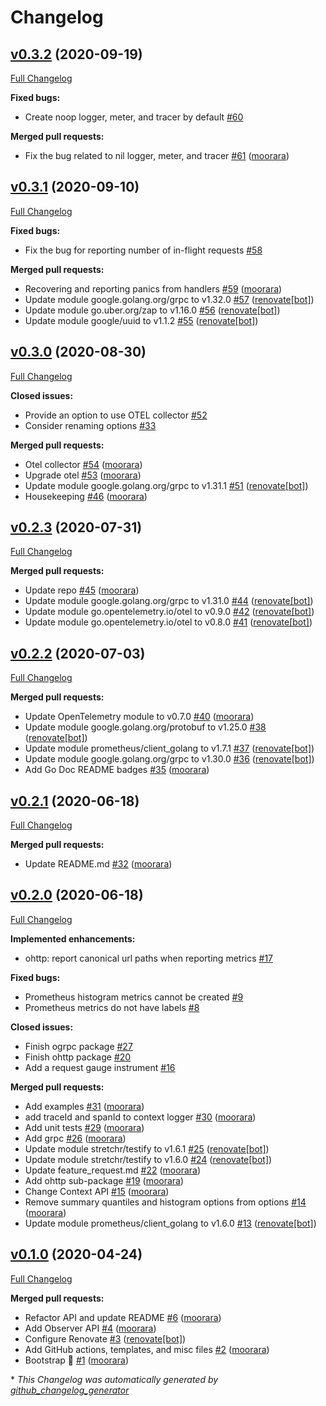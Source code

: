 # Changelog

## [v0.3.2](https://github.com/moorara/observer/tree/v0.3.2) (2020-09-19)

[Full Changelog](https://github.com/moorara/observer/compare/v0.3.1...v0.3.2)

**Fixed bugs:**

- Create noop logger, meter, and tracer by default [\#60](https://github.com/moorara/observer/issues/60)

**Merged pull requests:**

- Fix the bug related to nil logger, meter, and tracer [\#61](https://github.com/moorara/observer/pull/61) ([moorara](https://github.com/moorara))

## [v0.3.1](https://github.com/moorara/observer/tree/v0.3.1) (2020-09-10)

[Full Changelog](https://github.com/moorara/observer/compare/v0.3.0...v0.3.1)

**Fixed bugs:**

- Fix the bug for reporting number of in-flight requests [\#58](https://github.com/moorara/observer/issues/58)

**Merged pull requests:**

- Recovering and reporting panics from handlers [\#59](https://github.com/moorara/observer/pull/59) ([moorara](https://github.com/moorara))
- Update module google.golang.org/grpc to v1.32.0 [\#57](https://github.com/moorara/observer/pull/57) ([renovate[bot]](https://github.com/apps/renovate))
- Update module go.uber.org/zap to v1.16.0 [\#56](https://github.com/moorara/observer/pull/56) ([renovate[bot]](https://github.com/apps/renovate))
- Update module google/uuid to v1.1.2 [\#55](https://github.com/moorara/observer/pull/55) ([renovate[bot]](https://github.com/apps/renovate))

## [v0.3.0](https://github.com/moorara/observer/tree/v0.3.0) (2020-08-30)

[Full Changelog](https://github.com/moorara/observer/compare/v0.2.3...v0.3.0)

**Closed issues:**

- Provide an option to use OTEL collector [\#52](https://github.com/moorara/observer/issues/52)
- Consider renaming options [\#33](https://github.com/moorara/observer/issues/33)

**Merged pull requests:**

- Otel collector [\#54](https://github.com/moorara/observer/pull/54) ([moorara](https://github.com/moorara))
- Upgrade otel [\#53](https://github.com/moorara/observer/pull/53) ([moorara](https://github.com/moorara))
- Update module google.golang.org/grpc to v1.31.1 [\#51](https://github.com/moorara/observer/pull/51) ([renovate[bot]](https://github.com/apps/renovate))
- Housekeeping [\#46](https://github.com/moorara/observer/pull/46) ([moorara](https://github.com/moorara))

## [v0.2.3](https://github.com/moorara/observer/tree/v0.2.3) (2020-07-31)

[Full Changelog](https://github.com/moorara/observer/compare/v0.2.2...v0.2.3)

**Merged pull requests:**

- Update repo [\#45](https://github.com/moorara/observer/pull/45) ([moorara](https://github.com/moorara))
- Update module google.golang.org/grpc to v1.31.0 [\#44](https://github.com/moorara/observer/pull/44) ([renovate[bot]](https://github.com/apps/renovate))
- Update module go.opentelemetry.io/otel to v0.9.0 [\#42](https://github.com/moorara/observer/pull/42) ([renovate[bot]](https://github.com/apps/renovate))
- Update module go.opentelemetry.io/otel to v0.8.0 [\#41](https://github.com/moorara/observer/pull/41) ([renovate[bot]](https://github.com/apps/renovate))

## [v0.2.2](https://github.com/moorara/observer/tree/v0.2.2) (2020-07-03)

[Full Changelog](https://github.com/moorara/observer/compare/v0.2.1...v0.2.2)

**Merged pull requests:**

- Update OpenTelemetry module to v0.7.0 [\#40](https://github.com/moorara/observer/pull/40) ([moorara](https://github.com/moorara))
- Update module google.golang.org/protobuf to v1.25.0 [\#38](https://github.com/moorara/observer/pull/38) ([renovate[bot]](https://github.com/apps/renovate))
- Update module prometheus/client\_golang to v1.7.1 [\#37](https://github.com/moorara/observer/pull/37) ([renovate[bot]](https://github.com/apps/renovate))
- Update module google.golang.org/grpc to v1.30.0 [\#36](https://github.com/moorara/observer/pull/36) ([renovate[bot]](https://github.com/apps/renovate))
- Add Go Doc README badges [\#35](https://github.com/moorara/observer/pull/35) ([moorara](https://github.com/moorara))

## [v0.2.1](https://github.com/moorara/observer/tree/v0.2.1) (2020-06-18)

[Full Changelog](https://github.com/moorara/observer/compare/v0.2.0...v0.2.1)

**Merged pull requests:**

- Update README.md [\#32](https://github.com/moorara/observer/pull/32) ([moorara](https://github.com/moorara))

## [v0.2.0](https://github.com/moorara/observer/tree/v0.2.0) (2020-06-18)

[Full Changelog](https://github.com/moorara/observer/compare/v0.1.0...v0.2.0)

**Implemented enhancements:**

- ohttp: report canonical url paths when reporting metrics [\#17](https://github.com/moorara/observer/issues/17)

**Fixed bugs:**

- Prometheus histogram metrics cannot be created [\#9](https://github.com/moorara/observer/issues/9)
- Prometheus metrics do not have labels [\#8](https://github.com/moorara/observer/issues/8)

**Closed issues:**

- Finish ogrpc package [\#27](https://github.com/moorara/observer/issues/27)
- Finish ohttp package [\#20](https://github.com/moorara/observer/issues/20)
- Add a request gauge instrument [\#16](https://github.com/moorara/observer/issues/16)

**Merged pull requests:**

- Add examples [\#31](https://github.com/moorara/observer/pull/31) ([moorara](https://github.com/moorara))
- add traceId and spanId to context logger [\#30](https://github.com/moorara/observer/pull/30) ([moorara](https://github.com/moorara))
- Add unit tests [\#29](https://github.com/moorara/observer/pull/29) ([moorara](https://github.com/moorara))
- Add grpc [\#26](https://github.com/moorara/observer/pull/26) ([moorara](https://github.com/moorara))
- Update module stretchr/testify to v1.6.1 [\#25](https://github.com/moorara/observer/pull/25) ([renovate[bot]](https://github.com/apps/renovate))
- Update module stretchr/testify to v1.6.0 [\#24](https://github.com/moorara/observer/pull/24) ([renovate[bot]](https://github.com/apps/renovate))
- Update feature\_request.md [\#22](https://github.com/moorara/observer/pull/22) ([moorara](https://github.com/moorara))
- Add ohttp sub-package [\#19](https://github.com/moorara/observer/pull/19) ([moorara](https://github.com/moorara))
- Change Context API [\#15](https://github.com/moorara/observer/pull/15) ([moorara](https://github.com/moorara))
- Remove summary quantiles and histogram options from options [\#14](https://github.com/moorara/observer/pull/14) ([moorara](https://github.com/moorara))
- Update module prometheus/client\_golang to v1.6.0 [\#13](https://github.com/moorara/observer/pull/13) ([renovate[bot]](https://github.com/apps/renovate))

## [v0.1.0](https://github.com/moorara/observer/tree/v0.1.0) (2020-04-24)

[Full Changelog](https://github.com/moorara/observer/compare/b854e571647301ebf995530765781fe0ea555904...v0.1.0)

**Merged pull requests:**

- Refactor API and update README [\#6](https://github.com/moorara/observer/pull/6) ([moorara](https://github.com/moorara))
- Add Observer API [\#4](https://github.com/moorara/observer/pull/4) ([moorara](https://github.com/moorara))
- Configure Renovate [\#3](https://github.com/moorara/observer/pull/3) ([renovate[bot]](https://github.com/apps/renovate))
- Add GitHub actions, templates, and misc files [\#2](https://github.com/moorara/observer/pull/2) ([moorara](https://github.com/moorara))
- Bootstrap 🚀 [\#1](https://github.com/moorara/observer/pull/1) ([moorara](https://github.com/moorara))



\* *This Changelog was automatically generated by [github_changelog_generator](https://github.com/github-changelog-generator/github-changelog-generator)*
